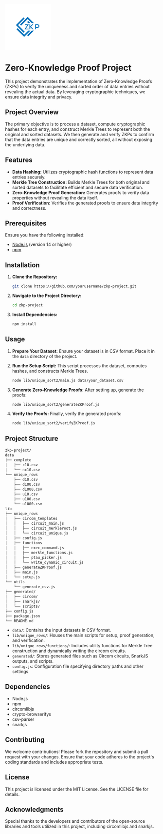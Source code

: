 <img src="./ZKP_logo.png" alt="ZKP Logo" width="150" height="auto">

# Zero-Knowledge Proof Project

This project demonstrates the implementation of Zero-Knowledge Proofs (ZKPs) to verify the uniqueness and sorted order of data entries without revealing the actual data. By leveraging cryptographic techniques, we ensure data integrity and privacy.

## Project Overview

The primary objective is to process a dataset, compute cryptographic hashes for each entry, and construct Merkle Trees to represent both the original and sorted datasets. We then generate and verify ZKPs to confirm that the data entries are unique and correctly sorted, all without exposing the underlying data.

## Features

- **Data Hashing:** Utilizes cryptographic hash functions to represent data entries securely.
- **Merkle Tree Construction:** Builds Merkle Trees for both original and sorted datasets to facilitate efficient and secure data verification.
- **Zero-Knowledge Proof Generation:** Generates proofs to verify data properties without revealing the data itself.
- **Proof Verification:** Verifies the generated proofs to ensure data integrity and correctness.

## Prerequisites

Ensure you have the following installed:

- [Node.js](https://nodejs.org/) (version 14 or higher)
- [npm](https://www.npmjs.com/)

## Installation

1. **Clone the Repository:**

   ```bash
   git clone https://github.com/yourusername/zkp-project.git
   ```

2. **Navigate to the Project Directory:**

   ```bash
   cd zkp-project
   ```

3. **Install Dependencies:**

   ```bash
   npm install
   ```

## Usage

1. **Prepare Your Dataset:**
   Ensure your dataset is in CSV format. Place it in the `data` directory of the project.

2. **Run the Setup Script:**
   This script processes the dataset, computes hashes, and constructs Merkle Trees.

   ```bash
   node lib/unique_sort2/main.js data/your_dataset.csv
   ```

3. **Generate Zero-Knowledge Proofs:**
   After setting up, generate the proofs:

   ```bash
   node lib/unique_sort2/generateZKProof.js
   ```

4. **Verify the Proofs:**
   Finally, verify the generated proofs:

   ```bash
   node lib/unique_sort2/verifyZKProof.js
   ```

## Project Structure

```
zkp-project/
data
├── complete
│   ├── c10.csv
│   └── nc10.csv
└── unique_rows
    ├── d10.csv
    ├── d100.csv
    ├── d1000.csv
    ├── u10.csv
    ├── u100.csv
    └── u1000.csv
lib
├── unique_rows
│   ├── circom_templates
│   │   ├── circuit_main.js
│   │   ├── circuit_merkleroot.js
│   │   └── circuit_unique.js
│   ├── config.js
│   ├── functions
│   │   ├── exec_command.js
│   │   ├── merkle_functions.js
│   │   ├── ptau_picker.js
│   │   └── write_dynamic_circuit.js
│   ├── generateZKProof.js
│   ├── main.js
│   └── setup.js
└── utils
    └── generate_csv.js
├── generated/
│   ├── circom/
│   ├── snarkjs/
│   └── scripts/
├── config.js
├── package.json
└── README.md
```

- `data/`: Contains the input datasets in CSV format.
- `lib/unique_rows/`: Houses the main scripts for setup, proof generation, and verification.
- `lib/unique_rows/functions/`: Includes utility functions for Merkle Tree construction and dynamically writing the circom circuits.
- `generated/`: Stores generated files such as Circom circuits, SnarkJS outputs, and scripts.
- `config.js`: Configuration file specifying directory paths and other settings.

## Dependencies

- Node.js
- npm
- circomlibjs
- crypto-browserifys
- csv-parser
- snarkjs

## Contributing

We welcome contributions! Please fork the repository and submit a pull request with your changes. Ensure that your code adheres to the project's coding standards and includes appropriate tests.

## License

This project is licensed under the MIT License. See the LICENSE file for details.

## Acknowledgments

Special thanks to the developers and contributors of the open-source libraries and tools utilized in this project, including circomlibjs and snarkjs.
